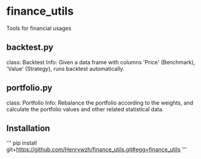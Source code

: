 # finance_utils
Tools for financial usages

## backtest.py
class: Backtest
Info: Given a data frame with columns 'Price' (Benchmark), 'Value' (Strategy), runs backtest automatically.

## portfolio.py
class: Portfolio
Info: Rebalance the portfolio according to the weights, and calculate the portfolio values and other related statistical data.

## Installation
'''
pip install git+https://github.com/Henrywzh/finance_utils.git#egg=finance_utils
'''
